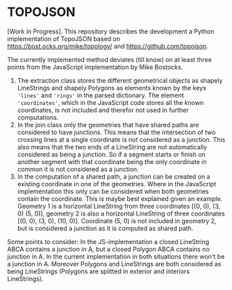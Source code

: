 # TOPOJSON

[Work in Progress]. This repository describes the development a Python implementation of TopoJSON based on https://bost.ocks.org/mike/topology/ and https://github.com/topojson.

The currently implemented method deviates (till know) on at least three points from the JavaScript implementation by Mike Bostocks.
1. The extraction class stores the different geometrical objects as shapely LineStrings and shapely Polygons as elements known by the keys `'lines'` and `'rings'` in the parsed dictionary. The element `'coordinates'`, which in the JavaScript code stores all the known coordinates, is not included and therefor not used in further computations.
2. In the join class only the geometries that have shared paths are considered to have junctions. This means that the intersection of two crossing lines at a single coordinate is not considered as a junction. This also means that the two ends of a LineString are not automatically considered as being a junction. So if a segment starts or finish on another segment with that coordinate being the only coordinate in common it is not considered as a junction.
3. In the computation of a shared path, a junction can be created on a existing coordinate in one of the geometries. Where in the JavaScript implementation this only can be considered when both geometries contain the coordinate. This is maybe best explained given an example. Geometry 1 is a horizontal LineString from three coordinates [(0, 0), (3, 0) (5, 0)], geometry 2 is also a horizontal LineString of three coordinates [(0, 0), (3, 0), (10, 0)]. Coordinate (5, 0) is not included in geometry 2, but is considered a junction as it is computed as shared path.

Some points to consider:
In the JS-implementation a closed LineString ABCA contains a junction in A, but a closed Polygon ABCA contains no junction in A. In the current implementation in both situations there won't be a junction in A. Moreover Polygons and LineStrings are both considered as being LineStrings (Polygons are splitted in exterior and interiors LineStrings).
